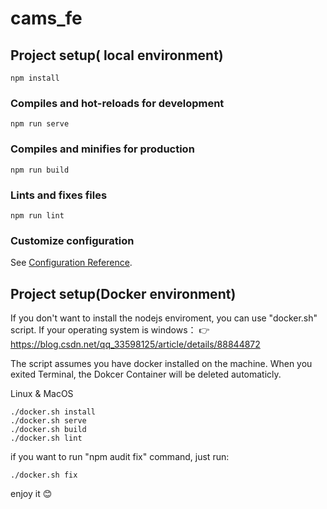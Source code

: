 # cams_fe

## Project setup( local environment)
```
npm install
```

### Compiles and hot-reloads for development
```
npm run serve
```

### Compiles and minifies for production
```
npm run build
```

### Lints and fixes files
```
npm run lint
```

### Customize configuration
See [Configuration Reference](https://cli.vuejs.org/config/).

##  Project setup(Docker environment)
If you don't want to install the nodejs enviroment, you can use "docker.sh" script.
If your operating system is windows：
👉 https://blog.csdn.net/qq_33598125/article/details/88844872

The script assumes you have docker installed on the machine.
When you exited Terminal, the Dokcer Container will be deleted automaticly.

Linux & MacOS
```
./docker.sh install
./docker.sh serve
./docker.sh build
./docker.sh lint
```
if you want to run "npm audit fix" command, just run:
```
./docker.sh fix
```
enjoy it 😊